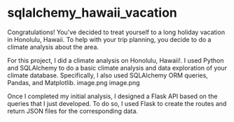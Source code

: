 # sqlalchemy_hawaii_vacation
Congratulations! You've decided to treat yourself to a long holiday vacation in Honolulu, Hawaii. To help with your trip planning, you decide to do a climate analysis about the area.

For this project, I did a climate analysis on Honolulu, Hawaii!. I used Python and SQLAlchemy to do a basic climate analysis and data exploration of your climate database. Specifically, I also used SQLAlchemy ORM queries, Pandas, and Matplotlib.
image.png
image.png

Once I completed my initial analysis, I designed a Flask API based on the queries that I just developed. To do so, I used Flask to create the routes and return JSON files for the corresponding data.